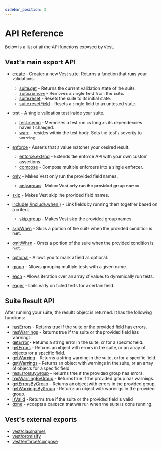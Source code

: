 ```yaml
---
sidebar_position: 3
---
```


# API Reference

Below is a list of all the API functions exposed by Vest.

## Vest's main export API

- [create](./writing_your_suite/vests_suite.md#basic-suite-structure) - Creates a new Vest suite. Returns a function that runs your validations.

  - [suite.get](./writing_your_suite/vests_suite.md#using-suiteget) - Returns the current validation state of the suite.
  - [suite.remove](./writing_your_suite/vests_suite.md##removing-a-single-field-from-the-suite-state) - Removes a single field from the suite.
  - [suite.reset](./writing_your_suite/vests_suite.md#cleaning-up-our-validation-state) - Resets the suite to its initial state.
  - [suite.resetField](./writing_your_suite/vests_suite.md#cleaning-up-our-validation-state) - Resets a single field to an untested state.

- [test](./writing_tests/using_the_test_function.md) - A single validation test inside your suite.

  - [test.memo](./writing_tests/advanced_test_features/test.memo.md) - Memoizes a test run as long as its dependencies haven't changed.
  - [warn](./writing_tests/warn_only_tests.md) - resides within the test body. Sets the test's severity to warning.

- [enforce](./enforce/enforce.md) - Asserts that a value matches your desired result.

  - [enforce.extend](./enforce/creating_custom_rules.md) - Extends the enforce API with your own custom assertions.
  - [compose](./enforce/composing_enforce_rules.md) - Compose multiple enforcers into a single enforcer.

- [only](./writing_your_suite/including_and_excluding/skip_and_only.md#only-running-specific-tests-including) - Makes Vest only run the provided field names.
  - [only.group](./writing_your_suite/including_and_excluding/skip_and_only_group.md) - Makes Vest only run the provided group names.
- [skip](./writing_your_suite/including_and_excluding/skip_and_only.md#skipping-tests) - Makes Vest skip the provided field names.
- [include()/include.when()](./writing_your_suite/including_and_excluding/include) - Link fields by running them together based on a criteria.

  - [skip.group](./writing_your_suite/including_and_excluding/skip_and_only_group.md) - Makes Vest skip the provided group names.

- [skipWhen](./writing_your_suite/including_and_excluding/skipWhen.md) - Skips a portion of the suite when the provided condition is met.
- [omitWhen](./writing_your_suite/including_and_excluding/omitWhen.md) - Omits a portion of the suite when the provided condition is met.
- [optional](./writing_your_suite/optional_fields.md) - Allows you to mark a field as optional.
- [group](./writing_tests/advanced_test_features/grouping_tests.md) - Allows grouping multiple tests with a given name.
- [each](./writing_tests/advanced_test_features/dynamic_tests.md) - Allows iteration over an array of values to dynamically run tests.
- [eager](./writing_your_suite/eager.md) - bails early on failed tests for a certain field

## Suite Result API

After running your suite, the results object is returned. It has the following functions:

- [hasErrors](./writing_your_suite/result_object.md#haserrors-and-haswarnings) - Returns true if the suite or the provided field has errors.
- [hasWarnings](./writing_your_suite/result_object.md#haserrors-and-haswarnings) - Returns true if the suite or the provided field has warnings.
- [getError](./writing_your_suite/result_object.md##geterror-and-getwarning) - Returns a string error in the suite, or for a specific field.
- [getErrors](./writing_your_suite/result_object.md##geterrors-and-getwarnings) - Returns an object with errors in the suite, or an array of objects for a specific field.
- [getWarning](./writing_your_suite/result_object.md##geterror-and-getwarning) - Returns a string warning in the suite, or for a specific field.
- [getWarnings](./writing_your_suite/result_object.md##geterrors-and-getwarnings) - Returns an object with warnings in the suite, or an array of objects for a specific field.
- [hasErrorsByGroup](./writing_your_suite/result_object.md#haserrorsbygroup-and-haswarningsbygroup) - Returns true if the provided group has errors.
- [hasWarningByGroup](./writing_your_suite/result_object.md#haserrorsbygroup-and-haswarningsbygroup) - Returns true if the provided group has warnings.
- [getErrorsByGroup](./writing_your_suite/result_object.md#geterrorsbygroup-and-getwarningsbygroup) - Returns an object with errors in the provided group.
- [getWarningsByGroup](./writing_your_suite/result_object.md#geterrorsbygroup-and-getwarningsbygroup) - Returns an object with warnings in the provided group.
- [isValid](./writing_your_suite/result_object.md##isvalid) - Returns true if the suite or the provided field is valid.
- [done](./writing_your_suite/result_object.md#done) - Accepts a callback that will run when the suite is done running.

## Vest's external exports

- [vest/classnames](./utilities/classnames.md)
- [vest/promisify](./utilities/promisify.md)
- [vest/enforce/compose](./enforce/composing_enforce_rules.md)
